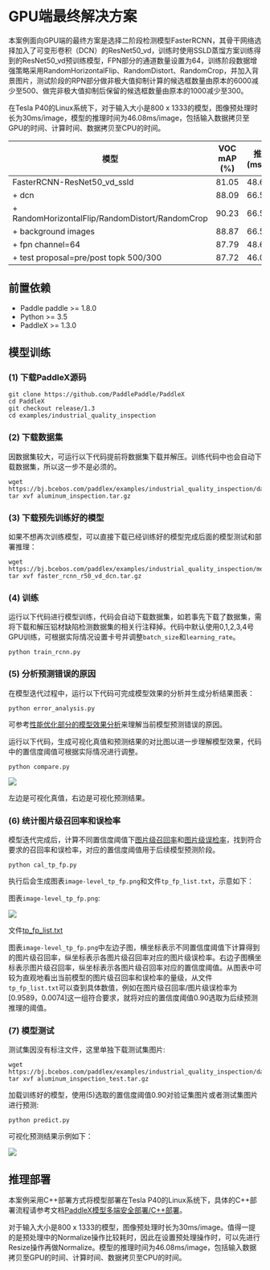# GPU端最终解决方案

本案例面向GPU端的最终方案是选择二阶段检测模型FasterRCNN，其骨干网络选择加入了可变形卷积（DCN）的ResNet50_vd，训练时使用SSLD蒸馏方案训练得到的ResNet50_vd预训练模型，FPN部分的通道数量设置为64，训练阶段数据增强策略采用RandomHorizontalFlip、RandomDistort、RandomCrop，并加入背景图片，测试阶段的RPN部分做非极大值抑制计算的候选框数量由原本的6000减少至500、做完非极大值抑制后保留的候选框数量由原本的1000减少至300。

在Tesla P40的Linux系统下，对于输入大小是800 x 1333的模型，图像预处理时长为30ms/image，模型的推理时间为46.08ms/image，包括输入数据拷贝至GPU的时间、计算时间、数据拷贝至CPU的时间。

| 模型 | VOC mAP (%) | 推理时间 (ms/image)
| -- | -- | -- |
| FasterRCNN-ResNet50_vd_ssld | 81.05 | 48.62 |
| + dcn | 88.09 | 66.51 |
| + RandomHorizontalFlip/RandomDistort/RandomCrop | 90.23| 66.51 |
| + background images | 88.87 | 66.51 |
| + fpn channel=64 | 87.79 | 48.65 |
| + test proposal=pre/post topk 500/300 | 87.72 | 46.08 |

## 前置依赖

* Paddle paddle >= 1.8.0
* Python >= 3.5
* PaddleX >= 1.3.0

## 模型训练

### (1) 下载PaddleX源码

```
git clone https://github.com/PaddlePaddle/PaddleX
cd PaddleX
git checkout release/1.3
cd examples/industrial_quality_inspection
```

### (2) 下载数据集

因数据集较大，可运行以下代码提前将数据集下载并解压。训练代码中也会自动下载数据集，所以这一步不是必须的。

```
wget https://bj.bcebos.com/paddlex/examples/industrial_quality_inspection/datasets/aluminum_inspection.tar.gz
tar xvf aluminum_inspection.tar.gz
```
### (3) 下载预先训练好的模型

如果不想再次训练模型，可以直接下载已经训练好的模型完成后面的模型测试和部署推理：

```
wget https://bj.bcebos.com/paddlex/examples/industrial_quality_inspection/models/faster_rcnn_r50_vd_dcn.tar.gz
tar xvf faster_rcnn_r50_vd_dcn.tar.gz
```
### (4) 训练

运行以下代码进行模型训练，代码会自动下载数据集，如若事先下载了数据集，需将下载和解压铝材缺陷检测数据集的相关行注释掉。代码中默认使用0,1,2,3,4号GPU训练，可根据实际情况设置卡号并调整`batch_size`和`learning_rate`。

```
python train_rcnn.py
```

### (5) 分析预测错误的原因

在模型迭代过程中，运行以下代码可完成模型效果的分析并生成分析结果图表：

```
python error_analysis.py
```

可参考[性能优化部分的模型效果分析](./accuracy_improvement.html#id3)来理解当前模型预测错误的原因。

运行以下代码，生成可视化真值和预测结果的对比图以进一步理解模型效果，代码中的置信度阈值可根据实际情况进行调整。

```
python compare.py
```

![](../../../examples/industrial_quality_inspection/image/compare_budaodian-116.jpg)

左边是可视化真值，右边是可视化预测结果。

### (6) 统计图片级召回率和误检率

模型迭代完成后，计算不同置信度阈值下[图片级召回率](./accuracy_improvement.html#id7)和[图片级误检率](./accuracy_improvement.html#id7)，找到符合要求的召回率和误检率，对应的置信度阈值用于后续模型预测阶段。

```
python cal_tp_fp.py
```

执行后会生成图表`image-level_tp_fp.png`和文件`tp_fp_list.txt`，示意如下：

图表`image-level_tp_fp.png`:

![](../../../examples/industrial_quality_inspection/image/image-level_tp_fp.png)

文件[tp_fp_list.txt](tp_fp_list.md)

图表`image-level_tp_fp.png`中左边子图，横坐标表示不同置信度阈值下计算得到的图片级召回率，纵坐标表示各图片级召回率对应的图片级误检率。右边子图横坐标表示图片级召回率，纵坐标表示各图片级召回率对应的置信度阈值。从图表中可较为直观地看出当前模型的图片级召回率和误检率的量级，从文件`tp_fp_list.txt`可以查到具体数值，例如在图片级召回率/图片级误检率为[0.9589，0.0074]这一组符合要求，就将对应的置信度阈值0.90选取为后续预测推理的阈值。

### (7) 模型测试

测试集因没有标注文件，这里单独下载测试集图片:

```
wget https://bj.bcebos.com/paddlex/examples/industrial_quality_inspection/datasets/aluminum_inspection_test.tar.gz
tar xvf aluminum_inspection_test.tar.gz
```

加载训练好的模型，使用(5)选取的置信度阈值0.90对验证集图片或者测试集图片进行预测:

```
python predict.py
```
可视化预测结果示例如下：

![](../../../examples/industrial_quality_inspection/image/visualize_budaodian-116.jpg)

## 推理部署

本案例采用C++部署方式将模型部署在Tesla P40的Linux系统下，具体的C++部署流程请参考文档[PaddleX模型多端安全部署/C++部署](https://paddlex.readthedocs.io/zh_CN/develop/deploy/server/cpp/index.html)。

对于输入大小是800 x 1333的模型，图像预处理时长为30ms/image。值得一提的是预处理中的Normalize操作比较耗时，因此在设置预处理操作时，可以先进行Resize操作再做Normalize。模型的推理时间为46.08ms/image，包括输入数据拷贝至GPU的时间、计算时间、数据拷贝至CPU的时间。
